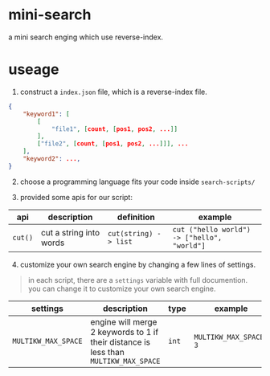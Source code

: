# mini-search
a mini search enging which use reverse-index.

# useage
1. construct a `index.json` file, which is a reverse-index file.
```json
{
    "keyword1": [
        [
            "file1", [count, [pos1, pos2, ...]]
        ],
        ["file2", [count, [pos1, pos2, ...]]], ...
    ],
    "keyword2": ...,
}
```

2. choose a programming language fits your code inside `search-scripts/`

3. provided some apis for our script:

| api | description | definition | example |
| --- | --- | --- | --- |
| `cut()` | cut a string into words | `cut(string) -> list` | `cut ("hello world") -> ["hello", "world"] ` |

4. customize your own search engine by changing a few lines of settings.
> in each script, there are a `settings` variable with full documention. you can change it to customize your own search engine.

| settings | description | type | example |
| --- | --- | --- | --- |
| `MULTIKW_MAX_SPACE` | engine will merge 2 keywords to 1 if their distance is less than `MULTIKW_MAX_SPACE` | `int` | `MULTIKW_MAX_SPACE: 3` |